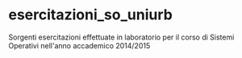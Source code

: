 # esercitazioni_so_uniurb
Sorgenti esercitazioni effettuate in laboratorio per il corso di Sistemi Operativi nell'anno accademico 2014/2015

